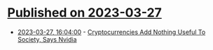 # [Published on 2023-03-27](index.md)

* [2023-03-27, 16:04:00](https://slashdot.org/story/23/03/27/163221/cryptocurrencies-add-nothing-useful-to-society-says-nvidia?utm_source=rss1.0mainlinkanon&utm_medium=feed) - [Cryptocurrencies Add Nothing Useful To Society, Says Nvidia](https://slashdot.org/story/23/03/27/163221/cryptocurrencies-add-nothing-useful-to-society-says-nvidia?utm_source=rss1.0mainlinkanon&utm_medium=feed)
